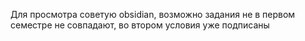 Для просмотра советую obsidian, возможно задания не в первом семестре не совпадают, во втором условия уже подписаны
